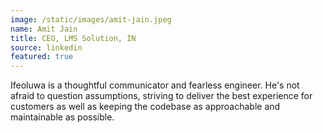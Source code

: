 ```yaml
---
image: /static/images/amit-jain.jpeg
name: Amit Jain
title: CEO, LMS Solution, IN
source: linkedin
featured: true
---
```


Ifeoluwa is a thoughtful communicator and fearless engineer. He's not afraid to question assumptions, striving to deliver the best experience for customers as well as keeping the codebase as approachable and maintainable as possible.
